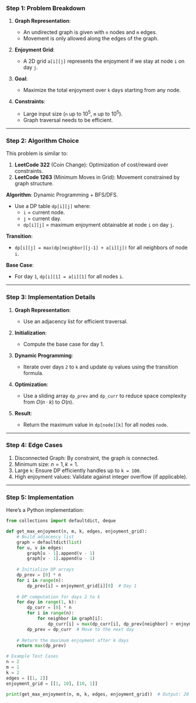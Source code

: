 ### **Step 1: Problem Breakdown**

1. **Graph Representation**:
   - An undirected graph is given with `n` nodes and `m` edges.
   - Movement is only allowed along the edges of the graph.

2. **Enjoyment Grid**:
   - A 2D grid `a[i][j]` represents the enjoyment if we stay at node `i` on day `j`.

3. **Goal**:
   - Maximize the total enjoyment over `k` days starting from any node.

4. **Constraints**:
   - Large input size (`n` up to $10^5$, `m` up to $10^5$).
   - Graph traversal needs to be efficient.

---

### **Step 2: Algorithm Choice**

This problem is similar to:
1. **LeetCode 322** (Coin Change): Optimization of cost/reward over constraints.
2. **LeetCode 1263** (Minimum Moves in Grid): Movement constrained by graph structure.

**Algorithm**: Dynamic Programming + BFS/DFS.
- Use a DP table `dp[i][j]` where:
  - `i` = current node.
  - `j` = current day.
  - `dp[i][j]` = maximum enjoyment obtainable at node `i` on day `j`.

**Transition**:
- `dp[i][j] = max(dp[neighbor][j-1] + a[i][j])` for all neighbors of node `i`.

**Base Case**:
- For day `1`, `dp[i][1] = a[i][1]` for all nodes `i`.

---

### **Step 3: Implementation Details**

1. **Graph Representation**:
   - Use an adjacency list for efficient traversal.

2. **Initialization**:
   - Compute the base case for day 1.

3. **Dynamic Programming**:
   - Iterate over days `2` to `k` and update `dp` values using the transition formula.

4. **Optimization**:
   - Use a sliding array `dp_prev` and `dp_curr` to reduce space complexity from $O(n \cdot k)$ to $O(n)$.

5. **Result**:
   - Return the maximum value in `dp[node][k]` for all nodes `node`.

---

### **Step 4: Edge Cases**

1. Disconnected Graph: By constraint, the graph is connected.
2. Minimum size: $n = 1, k = 1$.
3. Large `k`: Ensure DP efficiently handles up to `k = 100`.
4. High enjoyment values: Validate against integer overflow (if applicable).

---

### **Step 5: Implementation**

Here’s a Python implementation:

```python
from collections import defaultdict, deque

def get_max_enjoyment(n, m, k, edges, enjoyment_grid):
    # Build adjacency list
    graph = defaultdict(list)
    for u, v in edges:
        graph[u - 1].append(v - 1)
        graph[v - 1].append(u - 1)
    
    # Initialize DP arrays
    dp_prev = [0] * n
    for i in range(n):
        dp_prev[i] = enjoyment_grid[i][0]  # Day 1
    
    # DP computation for days 2 to k
    for day in range(1, k):
        dp_curr = [0] * n
        for i in range(n):
            for neighbor in graph[i]:
                dp_curr[i] = max(dp_curr[i], dp_prev[neighbor] + enjoyment_grid[i][day])
        dp_prev = dp_curr  # Move to the next day
    
    # Return the maximum enjoyment after k days
    return max(dp_prev)

# Example Test Cases
n = 2
m = 1
k = 2
edges = [[1, 2]]
enjoyment_grid = [[1, 10], [10, 1]]

print(get_max_enjoyment(n, m, k, edges, enjoyment_grid))  # Output: 20
```

